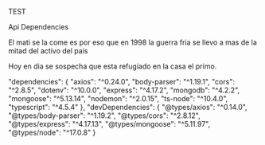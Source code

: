 TEST

Api Dependencies

El mati se la come
es por eso que en 1998 la guerra fria se llevo a mas
de la mitad del activo del pais

Hoy en dia se sospecha que esta refugiado en la casa el primo.

"dependencies": {
"axios": "^0.24.0",
"body-parser": "^1.19.1",
"cors": "^2.8.5",
"dotenv": "^10.0.0",
"express": "^4.17.2",
"mongodb": "^4.2.2",
"mongoose": "^5.13.14",
"nodemon": "^2.0.15",
"ts-node": "^10.4.0",
"typescript": "^4.5.4"
},
"devDependencies": {
"@types/axios": "^0.14.0",
"@types/body-parser": "^1.19.2",
"@types/cors": "^2.8.12",
"@types/express": "^4.17.13",
"@types/mongoose": "^5.11.97",
"@types/node": "^17.0.8"
}
